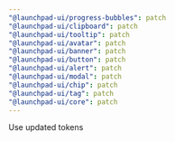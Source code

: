 ```yaml
---
"@launchpad-ui/progress-bubbles": patch
"@launchpad-ui/clipboard": patch
"@launchpad-ui/tooltip": patch
"@launchpad-ui/avatar": patch
"@launchpad-ui/banner": patch
"@launchpad-ui/button": patch
"@launchpad-ui/alert": patch
"@launchpad-ui/modal": patch
"@launchpad-ui/chip": patch
"@launchpad-ui/tag": patch
"@launchpad-ui/core": patch
---
```


Use updated tokens
